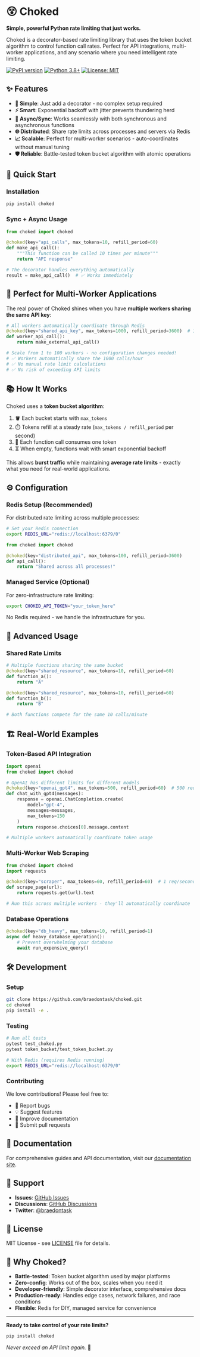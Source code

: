 # 😵 Choked

**Simple, powerful Python rate limiting that just works.**

Choked is a decorator-based rate limiting library that uses the token bucket algorithm to control function call rates. Perfect for API integrations, multi-worker applications, and any scenario where you need intelligent rate limiting.

[![PyPI version](https://badge.fury.io/py/choked.svg)](https://badge.fury.io/py/choked)
[![Python 3.8+](https://img.shields.io/badge/python-3.8+-blue.svg)](https://www.python.org/downloads/)
[![License: MIT](https://img.shields.io/badge/License-MIT-yellow.svg)](https://opensource.org/licenses/MIT)

## ✨ Features

- **🎯 Simple**: Just add a decorator - no complex setup required
- **⚡ Smart**: Exponential backoff with jitter prevents thundering herd
- **🔄 Async/Sync**: Works seamlessly with both synchronous and asynchronous functions  
- **🌐 Distributed**: Share rate limits across processes and servers via Redis
- **📈 Scalable**: Perfect for multi-worker scenarios - auto-coordinates without manual tuning
- **🛡️ Reliable**: Battle-tested token bucket algorithm with atomic operations

## 🚀 Quick Start

### Installation

```bash
pip install choked
```

### Sync + Async Usage

```python
from choked import choked

@choked(key="api_calls", max_tokens=10, refill_period=60)
def make_api_call():
    """This function can be called 10 times per minute"""
    return "API response"

# The decorator handles everything automatically
result = make_api_call()  # ✅ Works immediately
```

## 🎯 Perfect for Multi-Worker Applications

The real power of Choked shines when you have **multiple workers sharing the same API key**:

```python
# All workers automatically coordinate through Redis
@choked(key="shared_api_key", max_tokens=1000, refill_period=3600)  # 1000/hour
def worker_api_call():
    return make_external_api_call()

# Scale from 1 to 100 workers - no configuration changes needed!
# ✅ Workers automatically share the 1000 calls/hour
# ✅ No manual rate limit calculations
# ✅ No risk of exceeding API limits
```

## 📚 How It Works

Choked uses a **token bucket algorithm**:

1. 🪣 Each bucket starts with `max_tokens` 
2. ⏱️ Tokens refill at a steady rate (`max_tokens / refill_period` per second)
3. 🎫 Each function call consumes one token
4. ⏳ When empty, functions wait with smart exponential backoff

This allows **burst traffic** while maintaining **average rate limits** - exactly what you need for real-world applications.

## ⚙️ Configuration

### Redis Setup (Recommended)

For distributed rate limiting across multiple processes:

```bash
# Set your Redis connection
export REDIS_URL="redis://localhost:6379/0"
```

```python
from choked import choked

@choked(key="distributed_api", max_tokens=100, refill_period=3600)
def api_call():
    return "Shared across all processes!"
```

### Managed Service (Optional)

For zero-infrastructure rate limiting:

```bash
export CHOKED_API_TOKEN="your_token_here"
```

No Redis required - we handle the infrastructure for you.

## 🔧 Advanced Usage

### Shared Rate Limits

```python
# Multiple functions sharing the same bucket
@choked(key="shared_resource", max_tokens=10, refill_period=60)
def function_a():
    return "A"

@choked(key="shared_resource", max_tokens=10, refill_period=60) 
def function_b():
    return "B"

# Both functions compete for the same 10 calls/minute
```

## 🏗️ Real-World Examples

### Token-Based API Integration

```python
import openai
from choked import choked

# OpenAI has different limits for different models
@choked(key="openai_gpt4", max_tokens=500, refill_period=60)  # 500 requests/minute
def chat_with_gpt4(messages):
    response = openai.ChatCompletion.create(
        model="gpt-4",
        messages=messages,
        max_tokens=150
    )
    return response.choices[0].message.content

# Multiple workers automatically coordinate token usage
```

### Multi-Worker Web Scraping

```python
from choked import choked
import requests

@choked(key="scraper", max_tokens=60, refill_period=60)  # 1 req/second
def scrape_page(url):
    return requests.get(url).text

# Run this across multiple workers - they'll automatically coordinate
```

### Database Operations

```python
@choked(key="db_heavy", max_tokens=10, refill_period=1)
async def heavy_database_operation():
    # Prevent overwhelming your database
    await run_expensive_query()
```

## 🛠️ Development

### Setup

```bash
git clone https://github.com/braedontask/choked.git
cd choked
pip install -e .
```

### Testing

```bash
# Run all tests
pytest test_choked.py 
pytest token_bucket/test_token_bucket.py

# With Redis (requires Redis running)
export REDIS_URL="redis://localhost:6379/0"
```

### Contributing

We love contributions! Please feel free to:

- 🐛 Report bugs
- 💡 Suggest features  
- 📝 Improve documentation
- 🔧 Submit pull requests

## 📖 Documentation

For comprehensive guides and API documentation, visit our [documentation site](https://docs.choked.dev).

## 🤝 Support

- **Issues**: [GitHub Issues](https://github.com/braedontask/choked/issues)
- **Discussions**: [GitHub Discussions](https://github.com/braedontask/choked/discussions)
- **Twitter**: [@braedontask](https://x.com/braedontask)

## 📄 License

MIT License - see [LICENSE](LICENSE) file for details.

## 🌟 Why Choked?

- **Battle-tested**: Token bucket algorithm used by major platforms
- **Zero-config**: Works out of the box, scales when you need it
- **Developer-friendly**: Simple decorator interface, comprehensive docs
- **Production-ready**: Handles edge cases, network failures, and race conditions
- **Flexible**: Redis for DIY, managed service for convenience

---

**Ready to take control of your rate limits?** 

```bash
pip install choked
```

*Never exceed an API limit again.* 🚦